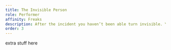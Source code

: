 ```yaml
---
title: The Invisible Person
role: Performer
affinity: Freaks
description: After the incident you haven’t been able turn invisible. You can do it sometimes, but not on stage in front of an audience, not anymore. You practice so hard every day. You’re sure you can get it back. You must because you had it once, didn’t you?
order: 3
---
```


extra stuff here
